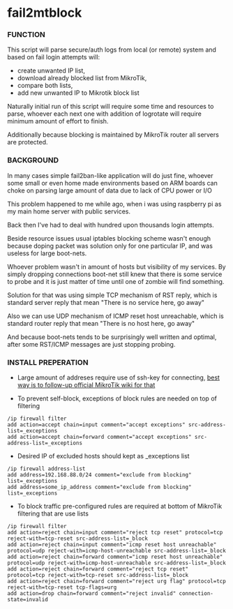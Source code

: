 # fail2mtblock

### FUNCTION

This script will parse secure/auth logs from local (or remote) system and
based on fail login attempts will:
- create unwanted IP list,
- download already blocked list from MikroTik, 
- compare both lists,
- add new unwanted IP to Mikrotik block list

Naturally initial run of this script will require some time and resources
to parse, whoever each next one with addition of logrotate will require 
minimum amount of effort to finish.

Additionally because blocking is maintained by MikroTik router all servers
are protected.


### BACKGROUND

In many cases simple fail2ban-like application will do just fine, whoever
some small or even home made environments based on ARM boards can choke 
on parsing large amount of data due to lack of CPU power or I/O 

This problem happened to me while ago, when i was using raspberry pi
as my main home server with public services.

Back then I've had to deal with hundred upon thousands login attempts.

Beside resource issues usual iptables blocking scheme wasn't enough because
doping packet was solution only for one particular IP, and was useless for
large boot-nets.

Whoever problem wasn't in amount of hosts but visibility of my services.
By simply dropping connections boot-net still knew that there is some
service to probe and it is just matter of time until one of zombie will
find something.

Solution for that was using simple TCP mechanism of RST reply, which is
standard server reply that mean "There is no service here, go away"

Also we can use UDP mechanism of ICMP reset host unreachable, which is
standard router reply that mean "There is no host here, go away"

And because boot-nets tends to be surprisingly well written and optimal, 
after some RST/ICMP messages are just stopping probing.


### INSTALL PREPERATION
+ Large amount of addreses require use of ssh-key for connecting,
  [best way is to follow-up official MikroTik wiki for that](http://wiki.mikrotik.com/wiki/Use_SSH_to_execute_commands_(DSA_key_login))

+ To prevent self-block, exceptions of block rules are needed on top of filtering

```
/ip firewall filter
add action=accept chain=input comment="accept exceptions" src-address-list=_exceptions
add action=accept chain=forward comment="accept exceptions" src-address-list=_exceptions
```

+ Desired IP of excluded hosts should kept as _exceptions list

```
/ip firewall address-list
add address=192.168.88.0/24 comment="exclude from blocking" list=_exceptions
add address=some_ip_address comment="exclude from blocking" list=_exceptions
```

- To block traffic pre-configured rules are required at bottom of MikroTik filtering that are use lists

```
/ip firewall filter
add action=reject chain=input comment="reject tcp reset" protocol=tcp reject-with=tcp-reset src-address-list=_block
add action=reject chain=input comment="icmp reset host unreachable" protocol=udp reject-with=icmp-host-unreachable src-address-list=_block
add action=reject chain=forward comment="icmp reset host unreachable" protocol=udp reject-with=icmp-host-unreachable src-address-list=_block
add action=reject chain=forward comment="reject tcp reset" protocol=tcp reject-with=tcp-reset src-address-list=_block
add action=reject chain=forward comment="reject urg flag" protocol=tcp reject-with=tcp-reset tcp-flags=urg
add action=drop chain=forward comment="reject invalid" connection-state=invalid
```
